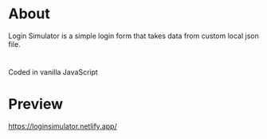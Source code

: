 # About
Login Simulator is a simple login form that takes data from custom local json file.
#
Coded in vanilla JavaScript
# Preview
https://loginsimulator.netlify.app/
